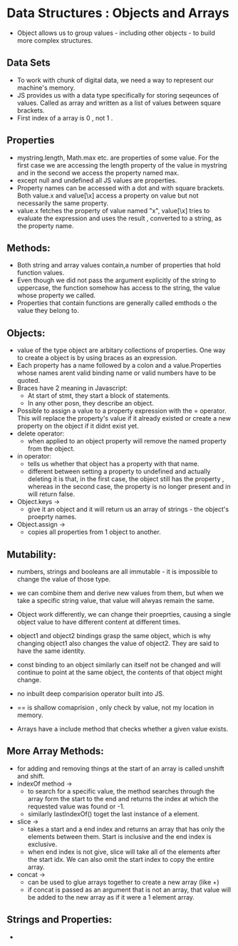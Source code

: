 # Data Structures : Objects and Arrays 

- Object allows us to group values - including other objects - to build more complex structures.

## Data Sets 
- To work with chunk of digital data, we need a way to represent our machine's memory.
- JS provides us with a data type specifically for storing seqeunces of values. Called as array and written as a list of values between square brackets.
- First index of a array is 0 , not 1 .

## Properties
- mystring.length, Math.max etc. are properties of some value. For the first case we are accessing the length property of the value in mystring and in the second we access the property named max.
- except null and undefined all JS values are properties.
- Property names can be accessed with a dot and with square brackets. Both value.x and value[\x] access a property on value  but not necessarily the same property.
- value.x fetches the property of value named "x", value[\x] tries to evaluate the expression and uses the result , converted to a string, as the property name.

## Methods:
- Both string and array values contain,a number of properties that hold function values.
- Even though we did not pass the argument explicitly of the string to uppercase, the function somehow has access to the string, the value whose property we called.
- Properties that contain functions are generally called emthods o the value they belong to.

## Objects:
- value of the type object are arbitary collections of properties. One way to create a object is by using braces as an expression.
- Each property has a name followed by a colon and a value.Properties whose names arent valid binding name or valid numbers have to be quoted.
- Braces have 2 meaning in Javascript:
  - At start of stmt, they start a block of statements.
  - In any other posn, they describe an object.
- Possible to assign a value to a property expression with the = operator. This will replace the property's value if it already existed or create a new property on the object if it didnt exist yet.
- delete operator:
  - when applied to an object property will remove the named property from the object.
- in operator:
  - tells us whether that object has a property with that name. 
  - different between setting a property to undefined and actually deleting it is that, in the first case, the object still has the property , whereas in the second case, the property is no longer present and in will return false.
- Object.keys -> 
  - give it an object and it will return us an array of strings - the object's proeprty names.
- Object.assign ->
  - copies all properties from 1 object to another.
  
## Mutability:
- numbers, strings and booleans are all immutable - it is impossible to change the value of those type.
- we can combine them and derive new values from them, but when we take a specific string value, that value will alwyas remain the same.
- Object work differently, we can change their proeprties, causing a single object value to have different content at different times.
- object1 and object2 bindings grasp the same object, which is why changing object1 also changes the value of object2. They are said to have the same identity.
- const binding to an object similarly can itself not be changed and will continue to point at the same object, the contents of that object might change.
- no inbuilt deep comparision operator built into JS.
- == is shallow comaprision , only check by value, not my location in memory.
  
- Arrays have a include method that checks whether a given value exists.

## More Array Methods:

- for adding and removing things at the start of an array is called unshift and shift.
- indexOf method ->
  - to search for a specific value, the method searches through the array form the start to the end and returns the index at which the requested value was found or -1.
  - similarly lastIndexOf() toget the last instance of a element.
- slice ->
  - takes a start and a end index and returns an array that has only the elements between them. Start is inclusive and the end index is exclusive.
  - when end index is not give, slice will take all of the elements after the start idx. We can also omit the start index to copy the entire array.
- concat ->
  - can be used to glue arrays together to create a new array (like +)
  - if concat is passed as an argument that is not an array, that value will be added to the new array as if it were a 1 element array.

## Strings and Properties:
- 